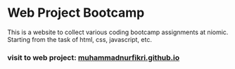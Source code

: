 # Web Project Bootcamp
This is a website to collect various coding bootcamp assignments at niomic. Starting from the task of html, css, javascript, etc.

### visit to web project: [muhammadnurfikri.github.io](http://muhammadnurfikri.github.io)
